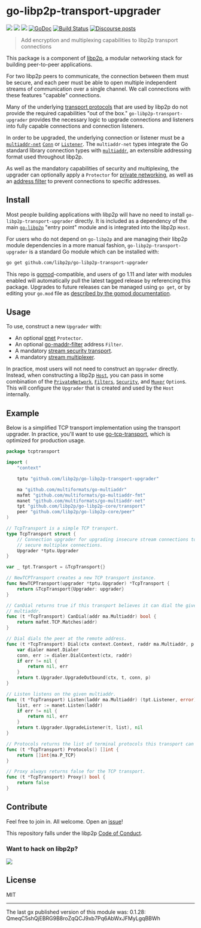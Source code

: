 # go-libp2p-transport-upgrader

[![](https://img.shields.io/badge/made%20by-Protocol%20Labs-blue.svg?style=flat-square)](https://protocol.ai)
[![](https://img.shields.io/badge/project-libp2p-yellow.svg?style=flat-square)](https://libp2p.io/)
[![](https://img.shields.io/badge/freenode-%23libp2p-yellow.svg?style=flat-square)](http://webchat.freenode.net/?channels=%23libp2p)
[![GoDoc](https://godoc.org/github.com/libp2p/go-libp2p-transport-upgrader?status.svg)](https://godoc.org/github.com/libp2p/go-libp2p-transport-upgrader)
[![Build Status](https://travis-ci.org/libp2p/go-libp2p-transport-upgrader.svg?branch=master)](https://travis-ci.org/libp2p/go-libp2p-transport-upgrader)
[![Discourse posts](https://img.shields.io/discourse/https/discuss.libp2p.io/posts.svg)](https://discuss.libp2p.io)

> Add encryption and multiplexing capabilities to libp2p transport connections

This package is a component of [libp2p](https://libp2p.io), a modular networking
stack for building peer-to-peer applications.

For two libp2p peers to communicate, the connection between them must be secure,
and each peer must be able to open multiple independent streams of communication
over a single channel. We call connections with these features "capable"
connections.

Many of the underlying [transport protocols][docs-transport] that are used by
libp2p do not provide the required capabilities "out of the box."
`go-libp2p-transport-upgrader` provides the necessary logic to upgrade
connections and listeners into fully capable connections and connection
listeners.

In order to be upgraded, the underlying connection or listener must be a
[`multiaddr-net`][manet] [`Conn`][manet-conn] or [`Listener`][manet-listener].
The `multiaddr-net` types integrate the Go standard library connection types
with [`multiaddr`][multiaddr], an extensible addressing format used throughout
libp2p.

As well as the mandatory capabilities of security and multiplexing, the upgrader
can optionally apply a `Protector` for [private networking][pnet], as well as an
[address filter][maddr-filter] to prevent connections to specific addresses.

## Install

Most people building applications with libp2p will have no need to install
`go-libp2p-transport-upgrader` directly. It is included as a dependency of the
main [`go-libp2p`][go-libp2p] "entry point" module and is integrated into the
libp2p `Host`.

For users who do not depend on `go-libp2p` and are managing their libp2p module
dependencies in a more manual fashion, `go-libp2p-transport-upgrader` is a
standard Go module which can be installed with:

```sh
go get github.com/libp2p/go-libp2p-transport-upgrader
```

This repo is [gomod](https://github.com/golang/go/wiki/Modules)-compatible, and users of
go 1.11 and later with modules enabled will automatically pull the latest tagged release
by referencing this package. Upgrades to future releases can be managed using `go get`,
or by editing your `go.mod` file as [described by the gomod documentation](https://github.com/golang/go/wiki/Modules#how-to-upgrade-and-downgrade-dependencies).

## Usage

To use, construct a new `Upgrader` with:

* An optional [pnet][pnet] `Protector`.
* An optional [go-maddr-filter][maddr-filter] address `Filter`.
* A mandatory [stream security transport][ss].
* A mandatory [stream multiplexer][smux].

In practice, most users will not need to construct an `Upgrader` directly.
Instead, when constructing a libp2p [`Host`][godoc-host], you can pass in some
combination of the [`PrivateNetwork`][godoc-pnet-option],
[`Filters`][godoc-filters-option], [`Security`][godoc-security-option], and
[`Muxer`][godoc-muxer-option] `Option`s. This will configure the `Upgrader` that
is created and used by the `Host` internally.

## Example

Below is a simplified TCP transport implementation using the transport upgrader.
In practice, you'll want to use
[go-tcp-transport](https://github.com/libp2p/go-tcp-transport), which is
optimized for production usage. 

```go
package tcptransport

import (
	"context"

	tptu "github.com/libp2p/go-libp2p-transport-upgrader"

	ma "github.com/multiformats/go-multiaddr"
	mafmt "github.com/multiformats/go-multiaddr-fmt"
	manet "github.com/multiformats/go-multiaddr-net"
	tpt "github.com/libp2p/go-libp2p-core/transport"
	peer "github.com/libp2p/go-libp2p-core/peer"
)

// TcpTransport is a simple TCP transport.
type TcpTransport struct {
	// Connection upgrader for upgrading insecure stream connections to
	// secure multiplex connections.
	Upgrader *tptu.Upgrader
}

var _ tpt.Transport = &TcpTransport{}

// NewTCPTransport creates a new TCP transport instance.
func NewTCPTransport(upgrader *tptu.Upgrader) *TcpTransport {
	return &TcpTransport{Upgrader: upgrader}
}

// CanDial returns true if this transport believes it can dial the given
// multiaddr.
func (t *TcpTransport) CanDial(addr ma.Multiaddr) bool {
	return mafmt.TCP.Matches(addr)
}

// Dial dials the peer at the remote address.
func (t *TcpTransport) Dial(ctx context.Context, raddr ma.Multiaddr, p peer.ID) (tpt.CapableConn, error) {
	var dialer manet.Dialer
	conn, err := dialer.DialContext(ctx, raddr)
	if err != nil {
		return nil, err
	}
	return t.Upgrader.UpgradeOutbound(ctx, t, conn, p)
}

// Listen listens on the given multiaddr.
func (t *TcpTransport) Listen(laddr ma.Multiaddr) (tpt.Listener, error) {
	list, err := manet.Listen(laddr)
	if err != nil {
		return nil, err
	}
	return t.Upgrader.UpgradeListener(t, list), nil
}

// Protocols returns the list of terminal protocols this transport can dial.
func (t *TcpTransport) Protocols() []int {
	return []int{ma.P_TCP}
}

// Proxy always returns false for the TCP transport.
func (t *TcpTransport) Proxy() bool {
	return false
}

```

## Contribute

Feel free to join in. All welcome. Open an [issue](https://github.com/libp2p/go-libp2p-transport-upgrader/issues)!

This repository falls under the libp2p [Code of Conduct](https://github.com/libp2p/community/blob/master/code-of-conduct.md).

### Want to hack on libp2p?

[![](https://cdn.rawgit.com/libp2p/community/master/img/contribute.gif)](https://github.com/libp2p/community/blob/master/CONTRIBUTE.md)

## License

MIT

---

The last gx published version of this module was: 0.1.28: QmeqC5shQjEBRG9B8roZqQCJ9xb7Pq6AbWxJFMyLgqBBWh

[tpt]: https://godoc.org/github.com/libp2p/go-libp2p-core/transport
[manet]: https://github.com/multiformats/go-multiaddr-net
[ss]: https://godoc.org/github.com/libp2p/go-libp2p-core/sec
[smux]: https://godoc.org/github.com/libp2p/go-libp2p-core/mux
[pnet]: https://godoc.org/github.com/libp2p/go-libp2p-core/pnet
[manet-conn]: https://godoc.org/github.com/multiformats/go-multiaddr-net#Conn
[manet-listener]: https://godoc.org/github.com/multiformats/go-multiaddr-net#Listener
[maddr-filter]: https://github.com/libp2p/go-maddr-filter
[docs-transport]: https://docs.libp2p.io/concepts/transport
[multiaddr]: https://github.com/multiformats/multiaddr
[go-libp2p]: https://github.com/lib2p2/go-libp2p
[godoc-host]: https://godoc.org/github.com/libp2p/go-libp2p-core/host#Host
[godoc-pnet-option]: https://godoc.org/github.com/libp2p/go-libp2p#PrivateNetwork
[godoc-filters-option]: https://godoc.org/github.com/libp2p/go-libp2p#Filters
[godoc-security-option]: https://godoc.org/github.com/libp2p/go-libp2p#Security
[godoc-muxer-option]: https://godoc.org/github.com/libp2p/go-libp2p#Muxer

